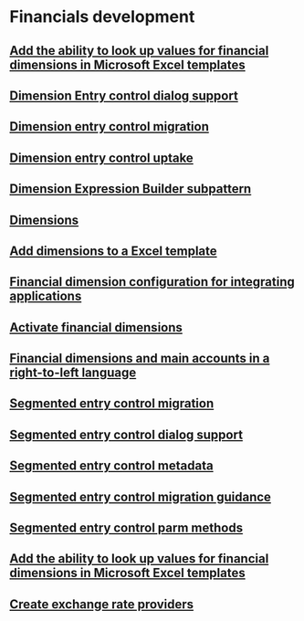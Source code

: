﻿# Financials development
## [Add the ability to look up values for financial dimensions in Microsoft Excel templates](add-dimensions-excel-templates.md)
## [Dimension Entry control dialog support](dimension-entry-control-dialog-support.md)
## [Dimension entry control migration ](dimension-entry-control-migration.md)
## [Dimension entry control uptake](dimension-entry-control-uptake.md)
## [Dimension Expression Builder subpattern](dimension-expression-builder-subpattern.md)
## [Dimensions](dimensions.md)
## [Add dimensions to a Excel template](dimensions-overview.md)
## [Financial dimension configuration for integrating applications](financial-dimension-configuration-integration.md)
## [Activate financial dimensions](activate-financial-dimensions.md)
## [Financial dimensions and main accounts in a right-to-left language](financial-dimensions-main-accounts-right-left-language.md)
## [Segmented entry control migration ](segmented-entry-control-conversion.md)
## [Segmented entry control dialog support](segmented-entry-control-dialog-support.md)
## [Segmented entry control metadata](segmented-entry-control-metadata-specification.md)
## [Segmented entry control migration guidance](segmented-entry-control-migration-guidance.md)
## [Segmented entry control parm methods](segmented-entry-control-parm-method-specification.md)
## [Add the ability to look up values for financial dimensions in Microsoft Excel templates](add-dimensions-excel-templates.md)
## [Create exchange rate providers](create-exchange-rate-providers.md)

